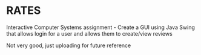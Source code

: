 # RATES
Interactive Computer Systems assignment - Create a GUI using Java Swing that allows login for a user and allows them to create/view reviews

Not very good, just uploading for future reference
